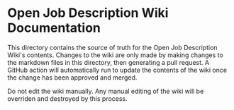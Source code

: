 # Open Job Description Wiki Documentation

This directory contains the source of truth for the Open Job Description Wiki's contents. Changes to the wiki are only 
made by making changes to the markdown files in this directory, then generating a pull request. A GitHub action will 
automatically run to update the contents of the wiki once the change has been approved and merged.

Do not edit the wiki manually. Any manual editing of the wiki will be overriden and destroyed by this process.